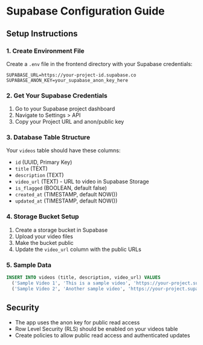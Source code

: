 # Supabase Configuration Guide

## Setup Instructions

### 1. Create Environment File
Create a `.env` file in the frontend directory with your Supabase credentials:

```env
SUPABASE_URL=https://your-project-id.supabase.co
SUPABASE_ANON_KEY=your_supabase_anon_key_here
```

### 2. Get Your Supabase Credentials
1. Go to your Supabase project dashboard
2. Navigate to Settings > API
3. Copy your Project URL and anon/public key

### 3. Database Table Structure
Your `videos` table should have these columns:
- `id` (UUID, Primary Key)
- `title` (TEXT)
- `description` (TEXT)
- `video_url` (TEXT) - URL to video in Supabase Storage
- `is_flagged` (BOOLEAN, default false)
- `created_at` (TIMESTAMP, default NOW())
- `updated_at` (TIMESTAMP, default NOW())

### 4. Storage Bucket Setup
1. Create a storage bucket in Supabase
2. Upload your video files
3. Make the bucket public
4. Update the `video_url` column with the public URLs

### 5. Sample Data
```sql
INSERT INTO videos (title, description, video_url) VALUES
  ('Sample Video 1', 'This is a sample video', 'https://your-project.supabase.co/storage/v1/object/public/your-bucket/video1.mp4'),
  ('Sample Video 2', 'Another sample video', 'https://your-project.supabase.co/storage/v1/object/public/your-bucket/video2.mp4');
```

## Security
- The app uses the anon key for public read access
- Row Level Security (RLS) should be enabled on your videos table
- Create policies to allow public read access and authenticated updates
